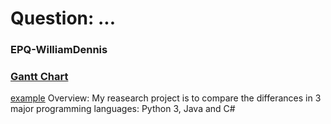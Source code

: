 # Question: ...
### EPQ-WilliamDennis
### [Gantt Chart](https://docs.google.com/spreadsheets/d/1--2cGY8hnuUD1YeF-Mha0ihXLcx8LqJEYpkNGNovKaA/edit?usp=sharing)
<a href="http://example.com/" target="_blank">example</a>
Overview: My reasearch project is to compare the differances in 3 major programming languages: Python 3, Java and C#
